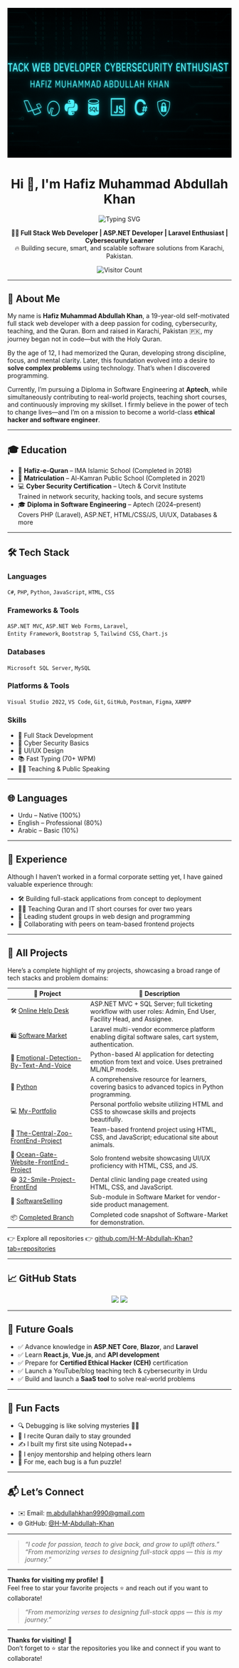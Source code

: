 <p align="center">
  <img src="https://raw.githubusercontent.com/H-M-Abdullah-Khan/H-M-Abdullah-Khan/main/Banner.png" alt="Hafiz Muhammad Abdullah Khan Banner" />
</p>


<h1 align="center">Hi 👋, I'm Hafiz Muhammad Abdullah Khan</h1>

<p align="center">
  <img src="https://readme-typing-svg.herokuapp.com?font=Fira+Code&pause=1000&color=00BFFF&center=true&vCenter=true&width=435&lines=Full+Stack+Web+Developer;ASP.NET+%7C+Laravel+Specialist;Cybersecurity+Learner+%F0%9F%94%91;Quran+Teacher+%7C+Code+Lover+%F0%9F%93%9A" alt="Typing SVG" />
</p>

<p align="center">
  <b>🧑‍💻 Full Stack Web Developer | ASP.NET Developer | Laravel Enthusiast | Cybersecurity Learner</b><br/>
  🔥 Building secure, smart, and scalable software solutions from Karachi, Pakistan.
</p>

<p align="center">
  <img src="https://komarev.com/ghpvc/?username=H-M-Abdullah-Khan&label=Profile+Views&color=blue&style=flat-square" alt="Visitor Count"/>
</p>

---

## 🚀 About Me

My name is **Hafiz Muhammad Abdullah Khan**, a 19-year-old self-motivated full stack web developer with a deep passion for coding, cybersecurity, teaching, and the Quran. Born and raised in Karachi, Pakistan 🇵🇰, my journey began not in code—but with the Holy Quran.

By the age of 12, I had memorized the Quran, developing strong discipline, focus, and mental clarity. Later, this foundation evolved into a desire to **solve complex problems** using technology. That’s when I discovered programming.

Currently, I’m pursuing a Diploma in Software Engineering at **Aptech**, while simultaneously contributing to real-world projects, teaching short courses, and continuously improving my skillset. I firmly believe in the power of tech to change lives—and I’m on a mission to become a world-class **ethical hacker and software engineer**.

---

## 🎓 Education

- 🕌 **Hafiz-e-Quran** – IMA Islamic School (Completed in 2018)  
- 🏫 **Matriculation** – Al-Kamran Public School (Completed in 2021)  
- 💻 **Cyber Security Certification** – Utech & Corvit Institute  
  Trained in network security, hacking tools, and secure systems  
- 🎓 **Diploma in Software Engineering** – Aptech (2024–present)  
  Covers PHP (Laravel), ASP.NET, HTML/CSS/JS, UI/UX, Databases & more

---

## 🛠 Tech Stack

### Languages
`C#`, `PHP`, `Python`, `JavaScript`, `HTML`, `CSS`

### Frameworks & Tools
`ASP.NET MVC`, `ASP.NET Web Forms`, `Laravel`,  
`Entity Framework`, `Bootstrap 5`, `Tailwind CSS`, `Chart.js`

### Databases
`Microsoft SQL Server`, `MySQL`

### Platforms & Tools
`Visual Studio 2022`, `VS Code`, `Git`, `GitHub`, `Postman`, `Figma`, `XAMPP`

### Skills
- 🧠 Full Stack Development  
- 🔐 Cyber Security Basics  
- 🎨 UI/UX Design  
- 📚 Fast Typing (70+ WPM)  
- 🧑‍🏫 Teaching & Public Speaking

---

## 🌐 Languages

- Urdu – Native (100%)  
- English – Professional (80%)  
- Arabic – Basic (10%)

---

## 💼 Experience

Although I haven’t worked in a formal corporate setting yet, I have gained valuable experience through:

- 🛠 Building full-stack applications from concept to deployment  
- 👨‍🏫 Teaching Quran and IT short courses for over two years  
- 📘 Leading student groups in web design and programming  
- 🤝 Collaborating with peers on team-based frontend projects

---

## 🌟 All Projects

Here’s a complete highlight of my projects, showcasing a broad range of tech stacks and problem domains:

| 🔧 Project | 💬 Description |
|-----------|----------------|
| 🛠️ [Online Help Desk](https://github.com/H-M-Abdullah-Khan/Online-Help-Desk) | ASP.NET MVC + SQL Server; full ticketing workflow with user roles: Admin, End User, Facility Head, and Assignee. |
| 🛍️ [Software Market](https://github.com/H-M-Abdullah-Khan/Software-Market) | Laravel multi-vendor ecommerce platform enabling digital software sales, cart system, authentication. |
| 🤖 [Emotional-Detection-By-Text-And-Voice](https://github.com/H-M-Abdullah-Khan/Emotional-Detection-By-Text-And-Voice) | Python-based AI application for detecting emotion from text and voice. Uses pretrained ML/NLP models. |
| 🔧 [Python](https://github.com/H-M-Abdullah-Khan/Python) | A comprehensive resource for learners, covering basics to advanced topics in Python programming. |
| 💻 [My-Portfolio](https://github.com/H-M-Abdullah-Khan/My-Portfolio) | Personal portfolio website utilizing HTML and CSS to showcase skills and projects beautifully. |
| 🦁 [The-Central-Zoo-FrontEnd-Project](https://github.com/H-M-Abdullah-Khan/The-Central-Zoo-FrontEnd-Project) | Team-based frontend project using HTML, CSS, and JavaScript; educational site about animals. |
| 🌊 [Ocean-Gate-Website-FrontEnd-Project](https://github.com/H-M-Abdullah-Khan/Ocean-Gate-Website-FrontEnd-Project) | Solo frontend website showcasing UI/UX proficiency with HTML, CSS, and JS. |
| 😁 [32-Smile-Project-FrontEnd](https://github.com/H-M-Abdullah-Khan/32-Smile-Project-FrontEnd) | Dental clinic landing page created using HTML, CSS, and JavaScript. |
| 🔄 [SoftwareSelling](https://github.com/H-M-Abdullah-Khan/Software-Market/tree/main/SoftwareSelling) | Sub-module in Software Market for vendor-side product management. |
| 📦 [Completed Branch](https://github.com/H-M-Abdullah-Khan/Software-Market/tree/main/Completed) | Completed code snapshot of Software-Market for demonstration. |

👉 Explore all repositories 👉 [github.com/H-M-Abdullah-Khan?tab=repositories](https://github.com/H-M-Abdullah-Khan?tab=repositories)

---

## 📈 GitHub Stats

<p align="center">
  <img src="https://github-readme-stats.vercel.app/api?username=H-M-Abdullah-Khan&show_icons=true&theme=radical" width="48%"/>
  <img src="https://github-readme-stats.vercel.app/api/top-langs/?username=H-M-Abdullah-Khan&layout=compact&theme=radical" width="48%"/>
</p>

---

## 🧠 Future Goals

- ✅ Advance knowledge in **ASP.NET Core**, **Blazor**, and **Laravel**  
- ✅ Learn **React.js**, **Vue.js**, and **API development**  
- ✅ Prepare for **Certified Ethical Hacker (CEH)** certification  
- ✅ Launch a YouTube/blog teaching tech & cybersecurity in Urdu  
- ✅ Build and launch a **SaaS tool** to solve real-world problems

---

## 💬 Fun Facts

- 🔍 Debugging is like solving mysteries 🕵️‍♂️  
- 📿 I recite Quran daily to stay grounded  
- ✍️ I built my first site using Notepad++  
- 🤝 I enjoy mentorship and helping others learn  
- 🧩 For me, each bug is a fun puzzle!

---

## 📬 Let’s Connect

- ✉️ Email: [m.abdullahkhan9990@gmail.com](mailto:m.abdullahkhan9990@gmail.com)  
- 🌐 GitHub: [@H-M-Abdullah-Khan](https://github.com/H-M-Abdullah-Khan)  

---

> _“I code for passion, teach to give back, and grow to uplift others.”_  
> _“From memorizing verses to designing full-stack apps — this is my journey.”_

---

**Thanks for visiting my profile!** 🙏  
Feel free to star your favorite projects ⭐ and reach out if you want to collaborate!

> _“From memorizing verses to designing full-stack apps — this is my journey.”_

---

**Thanks for visiting!** 🙏  
Don’t forget to ⭐ star the repositories you like and connect if you want to collaborate!

